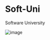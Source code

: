 # Soft-Uni
Software University 

![image](https://github.com/kaweeo/Soft-Uni/blob/main/Porgramming%20Basics%20Jul%202023/soft-uni-img.png)
